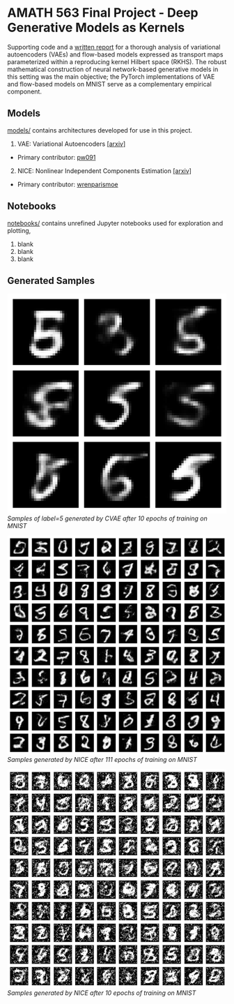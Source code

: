 # AMATH 563 Final Project - Deep Generative Models as Kernels
Supporting code and a [written report](final_report.pdf) for a thorough analysis of variational autoencoders (VAEs) and flow-based models expressed as transport maps parameterized within a reproducing kernel Hilbert space (RKHS). The robust mathematical construction of neural network-based generative models in this setting was the main objective; the PyTorch implementations of VAE and flow-based models on MNIST serve as a complementary empirical component.

## Models
[models/](models) contains architectures developed for use in this project.

1. VAE: Variational Autoencoders [[arxiv]](https://arxiv.org/pdf/1312.6114.pdf)
- Primary contributor: [pw091](https://github.com/pw091)

2. NICE: Nonlinear Independent Components Estimation [[arxiv]](https://arxiv.org/pdf/1410.8516.pdf)
- Primary contributor: [wrenparismoe](https://github.com/wrenparismoe)

## Notebooks
[notebooks/](notebooks) contains unrefined Jupyter notebooks used for exploration and plotting,
1. blank
2. blank
3. blank

## Generated Samples
![vae_mnist_e10](samples/lucky5s.png#center)
*Samples of label=5 generated by CVAE after 10 epochs of training on MNIST*

![nice_mnist_e111](samples/Generated_MNIST_samples_epoch111.png#center)
*Samples generated by NICE after 111 epochs of training on MNIST*

![nice_mnist_e10](samples/Generated_MNIST_samples_epoch10.png#center)
*Samples generated by NICE after 10 epochs of training on MNIST*
